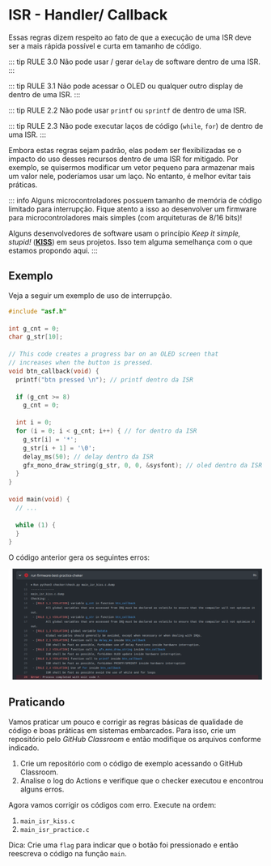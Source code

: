 # ISR - Handler/ Callback 

Essas regras dizem respeito ao fato de que a execução de uma ISR deve ser a mais rápida possível e curta em tamanho de código.

::: tip RULE 3.0
Não pode usar / gerar `delay` de software dentro de uma ISR.
:::

::: tip RULE 3.1
Não pode acessar o OLED ou qualquer outro display de dentro de uma ISR.
:::

::: tip RULE 2.2
Não pode usar `printf` ou `sprintf` de dentro de uma ISR. 
    
::: tip RULE 2.3
Não pode executar laços de código (`while`, `for`) de dentro de uma ISR.
:::

Embora estas regras sejam padrão, elas podem ser flexibilizadas se o impacto do uso desses recursos dentro de uma ISR for mitigado. Por exemplo, se quisermos modificar um vetor pequeno para armazenar mais um valor nele, poderíamos usar um laço. No entanto, é melhor evitar tais práticas.

::: info
Alguns microcontroladores possuem tamanho de memória de código limitado para interrupção. Fique atento a isso ao desenvolver um firmware para microcontroladores mais simples (com arquiteturas de 8/16 bits)!

Alguns desenvolvedores de software usam o princípio *Keep it simple, stupid!* ([**KISS**](https://en.wikipedia.org/wiki/KISS_principle)) em seus projetos. Isso tem alguma semelhança com o que estamos propondo aqui.
:::

## Exemplo

Veja a seguir um exemplo <Badge type="danger" text="errado" /> de uso de interrupção.

```c
#include "asf.h"

int g_cnt = 0;
char g_str[10];

// This code creates a progress bar on an OLED screen that
// increases when the button is pressed.
void btn_callback(void) {
  printf("btn pressed \n"); // printf dentro da ISR

  if (g_cnt >= 8)
    g_cnt = 0;

  int i = 0;
  for (i = 0; i < g_cnt; i++) { // for dentro da ISR
    g_str[i] = '*';
    g_str[i + 1] = '\0';
    delay_ms(50); // delay dentro da ISR
    gfx_mono_draw_string(g_str, 0, 0, &sysfont); // oled dentro da ISR
  }
}

void main(void) {
  // ...

  while (1) {
  }
}
```

O código anterior gera os seguintes erros:

![](figs/checker-rule-isr-kiss.png)

## Praticando

Vamos praticar um pouco e corrigir as regras básicas de qualidade de código e boas práticas em sistemas embarcados. Para isso, crie um repositório pelo *GitHub Classroom* e então modifique os arquivos conforme indicado.

1. Crie um repositório com o código de exemplo acessando o GitHub Classroom.
2. Analise o log do Actions e verifique que o checker executou e encontrou alguns erros.

Agora vamos corrigir os códigos com erro. Execute na ordem:

1. `main_isr_kiss.c`
2. `main_isr_practice.c`

Dica: Crie uma `flag` para indicar que o botão foi pressionado e então reescreva o código na função `main`.
